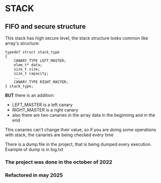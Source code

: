 # STACK 
## FIFO and secure structure
This stack has high secure level, the stack structure looks common like array's structure:
```
typedef struct stack_type 
{
    CANARY_TYPE LEFT_MASTER;
    elem_t* data;
    size_t size;
    size_t capacity;
    ...
    CANARY_TYPE RIGHT_MASTER;  
} stack_type;
```
**BUT** there is an addition:
- LEFT_MASTER is a left canary
- RIGHT_MASTER is a right canary 
- also there are two canaries in the array data in the beginning and in the end

This canaries can't change their value, so if you are doing some operations with stack, the canaries are being checked every time

There is a dump file in the project, that is being dumped every execution. Example of dump is in log.txt 
### The project was done in the october of 2022

### Refactored in may 2025
